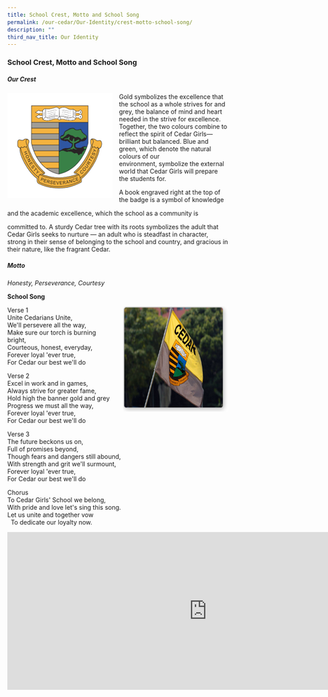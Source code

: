 ```yaml
---
title: School Crest, Motto and School Song
permalink: /our-cedar/Our-Identity/crest-motto-school-song/
description: ""
third_nav_title: Our Identity
---
```

### School Crest, Motto and School Song

##### Our Crest

<img src="/images/logo.png" style="width:240px;height:240px;margin-right:15px;" align = "left"> Gold symbolizes the excellence that the school as a whole strives for and grey, the balance of mind and heart needed in the strive for excellence. Together, the two colours combine to reflect the spirit of Cedar Girls— brilliant but balanced. Blue and green, which denote the natural colours of our environment, symbolize the external world that Cedar Girls will prepare the students for.

A book engraved right at the top of the badge is a symbol of knowledge

and the academic excellence, which the school as a community is

committed to. A sturdy Cedar tree with its roots symbolizes the adult that Cedar Girls seeks to nurture — an adult who is steadfast in character, strong in their sense of belonging to the school and country, and gracious in their nature, like the fragrant Cedar.

##### Motto  
_Honesty, Perseverance, Courtesy_

**School Song**

<img src="/images/cms2.png" style="width:240px;height:240px;margin-left:15px;" align = "right"> 

Verse 1<br>
Unite Cedarians Unite,<br>
We'll persevere all the way,<br>
Make sure our torch is burning bright,<br>
Courteous, honest, everyday,<br>
Forever loyal 'ever true,<br>
For Cedar our best we'll do<br>

Verse 2<br>
Excel in work and in games,<br>
Always strive for greater fame,<br>
Hold high the banner gold and grey<br>
Progress we must all the way,<br>
Forever loyal 'ever true,<br>
For Cedar our best we'll do<br>

  

Verse 3<br>
The future beckons us on,<br>
Full of promises beyond,<br>
Though fears and dangers still abound,<br>
With strength and grit we'll surmount,<br>
Forever loyal 'ever true,<br>
For Cedar our best we'll do<br>

  

Chorus<br>
To Cedar Girls' School we belong,<br>
With pride and love let's sing this song.<br>
Let us unite and together vow<br> 
To dedicate our loyalty now.<br>

<iframe width="910" height="360" src="https://www.youtube.com/embed/Q8ym07Nd1dQ" title="Our School Song - Unite Cedarians" frameborder="0" allow="accelerometer; autoplay; clipboard-write; encrypted-media; gyroscope; picture-in-picture; web-share" allowfullscreen></iframe>